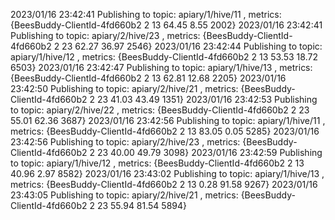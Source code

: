 2023/01/16 23:42:41 Publishing to topic: apiary/1/hive/11 , metrics:  {BeesBuddy-ClientId-4fd660b2 2 13 64.45 8.55 2002}
2023/01/16 23:42:41 Publishing to topic: apiary/2/hive/23 , metrics:  {BeesBuddy-ClientId-4fd660b2 2 23 62.27 36.97 2546}
2023/01/16 23:42:44 Publishing to topic: apiary/1/hive/12 , metrics:  {BeesBuddy-ClientId-4fd660b2 2 13 53.53 18.72 6503}
2023/01/16 23:42:47 Publishing to topic: apiary/1/hive/13 , metrics:  {BeesBuddy-ClientId-4fd660b2 2 13 62.81 12.68 2205}
2023/01/16 23:42:50 Publishing to topic: apiary/2/hive/21 , metrics:  {BeesBuddy-ClientId-4fd660b2 2 23 41.03 43.49 1351}
2023/01/16 23:42:53 Publishing to topic: apiary/2/hive/22 , metrics:  {BeesBuddy-ClientId-4fd660b2 2 23 55.01 62.36 3687}
2023/01/16 23:42:56 Publishing to topic: apiary/1/hive/11 , metrics:  {BeesBuddy-ClientId-4fd660b2 2 13 83.05 0.05 5285}
2023/01/16 23:42:56 Publishing to topic: apiary/2/hive/23 , metrics:  {BeesBuddy-ClientId-4fd660b2 2 23 40.00 49.79 3098}
2023/01/16 23:42:59 Publishing to topic: apiary/1/hive/12 , metrics:  {BeesBuddy-ClientId-4fd660b2 2 13 40.96 2.97 8582}
2023/01/16 23:43:02 Publishing to topic: apiary/1/hive/13 , metrics:  {BeesBuddy-ClientId-4fd660b2 2 13 0.28 91.58 9267}
2023/01/16 23:43:05 Publishing to topic: apiary/2/hive/21 , metrics:  {BeesBuddy-ClientId-4fd660b2 2 23 55.94 81.54 5894}